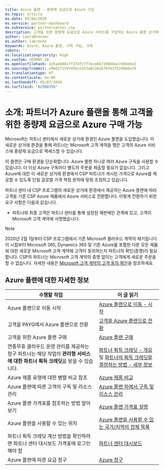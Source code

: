 ```yaml
---
title: Azure 플랜 - 종량제 요금으로 Azure 구입
ms.topic: article
ms.date: 05/04/2020
ms.service: partner-dashboard
ms.subservice: partnercenter-csp
description: 고객을 위한 종량제 요금으로 Azure 서비스를 구입하는 Azure 플랜 상거래 환경에 대해 알아봅니다. 새 보안 요구 사항에 대해서도 알아봅니다.
author: LauraBrenner
ms.author: labrenne
Keywords: Azure, Azure 플랜, 구독 구입, 구독
robots: ''
ms.localizationpriority: High
ms.custom: SEOMAY.20
ms.openlocfilehash: 1e5aeb04c7f37dfc777ece6b7190b8ae7e04ebe2
ms.sourcegitcommit: e9b627159745bcce53a8c2b1676f63f5249bba76
ms.translationtype: HT
ms.contentlocale: ko-KR
ms.lasthandoff: 05/07/2020
ms.locfileid: "82908350"
---
```

# <a name="introduction-azure-plan-lets-partners-buy-azure-at-pay-as-you-go-rates-for-customers"></a>소개: 파트너가 Azure 플랜을 통해 고객을 위한 종량제 요금으로 Azure 구매 가능

Microsoft는 파트너 센터에서 새로운 상거래 환경인 Azure 플랜을 도입했습니다.  이 새로운 상거래 환경을 통해 파트너는 Microsoft 고객 계약을 맺은 고객의 Azure 서비스에 종량제 요금으로 액세스할 수 있습니다.

이 플랜은 구매 환경을 단순화합니다. Azure 플랜 하나로 여러 Azure 구독을 사용할 수 있습니다. 더 이상 Azure 구독마다 별도의 주문을 제출할 필요가 없습니다. 그리고 Azure에 대한 이 새로운 상거래 환경에서 CSP 파트너가 게시된 가격으로 Azure를 제공할 수 있도록 단일 글로벌 가격 책정 원칙에 맞춰 조정하고 있습니다.

파트너 센터 내 CSP 프로그램의 새로운 상거래 환경에서 제공하는 Azure 플랜에 따라 고객을 기존 CSP Azure 제품에서 Azure 서비스로 전환합니다. 이렇게 전환하기 위한 요구 사항은 다음과 같습니다.

- 파트너와 최종 고객은 파트너 센터를 통해 설정된 재판매인 관계에 있고, 고객이 Microsoft 고객 계약에 서명했습니다.

>[!Note]
>2020년 2월 1일부터 CSP 프로그램에서 기존 Microsoft 클라우드 계약이 제거됩니다. 이 시점부터 Microsoft 365, Dynamics 365 및 기존 Azure를 포함한 다른 모든 제품에 대한 새로운 Microsoft 고객 계약에 고객이 동의하는지 파트너의 확인(증명)이 필요합니다. CSP의 파트너는 Microsoft 고객 계약의 증명 없이는 고객에게 새로운 주문을 할 수 없습니다. 자세한 내용은 [Microsoft 고객 계약의 고객 동의 확인](confirm-customer-agreement.md)을 참조하세요.


## <a name="learn-about-the-azure-plan"></a>Azure 플랜에 대한 자세한 정보

|**수행할 작업**   |**이 글 읽기**   |
|------------------|---------------------|
|Azure 플랜으로 이동 시작|[Azure 플랜으로 이동 - 시작](azure-plan-get-started.md)
|고객을 PAYG에서 Azure 플랜으로 전환|[고객을 Azure 플랜으로 전환](azure-plan-transition.md)|
|고객을 위한 Azure 플랜 구매|[Azure 플랜 구매](purchase-azure-plan.md)|
|연중무휴 클라우드 운영 관리를 제공하는 청구 파트너는 해당 작업의 **관리형 서비스에 대한 파트너 획득 크레딧**을 받을 수 있습니다.|[파트너 획득 크레딧 - 개요](partner-earned-credit.md) 및 [파트너의 획득 크레딧을 결정하는 방법 - 세부 정보](partner-earned-credit-explanation.md)|
|Azure 제품 유형에 대한 병렬 비교 참조|[Azure 제품 비교](compare-azure-offers.md)|
|Azure 플랜에 따른 고객의 구독 및 리소스 관리|[Azure 플랜 하에서 구독 및 리소스 관리](azure-plan-manage.md)|
|Azure 플랜 가격표를 참조하는 방법 알아보기   |[Azure 플랜 가격표 설명](azure-plan-price-list.md)|
|Azure 플랜을 사용할 수 있는 위치|[Azure 플랜을 사용할 수 있는 국가/지역의 전체 목록](https://query.prod.cms.rt.microsoft.com/cms/api/am/binary/RE3QN0x)
|파트너 획득 크레딧 계산 방법을 확인하려면 파트너 센터 대시보드 가격표에 로그인해야 함|[파트너 센터 대시보드](https://partner.microsoft.com/en-us/dashboard/home)|
|Azure 플랜에 따른 요금 청구|[Azure 청구](azure-plan-billing.md)| 




